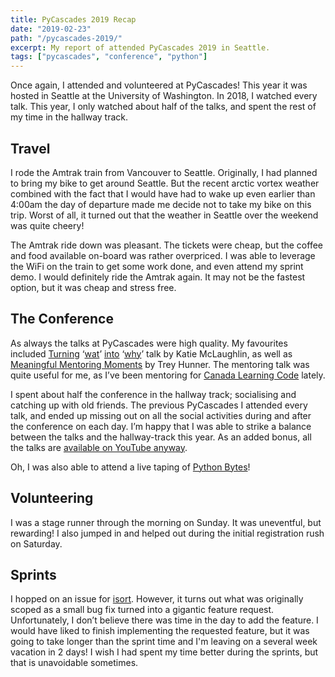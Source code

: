```yaml
---
title: PyCascades 2019 Recap
date: "2019-02-23"
path: "/pycascades-2019/"
excerpt: My report of attended PyCascades 2019 in Seattle.
tags: ["pycascades", "conference", "python"]
---
```


Once again, I attended and volunteered at PyCascades! This year it was hosted in Seattle at the University of Washington. In 2018, I watched every talk. This year, I only watched about half of the talks, and spent the rest of my time in the hallway track.


## Travel

I rode the Amtrak train from Vancouver to Seattle. Originally, I had planned to bring my bike to get around Seattle. But the recent arctic vortex weather combined with the fact that I would have had to wake up even earlier than 4:00am the day of departure made me decide not to take my bike on this trip. Worst of all, it turned out that the weather in Seattle over the weekend was quite cheery!

The Amtrak ride down was pleasant. The tickets were cheap, but the coffee and food available on-board was rather overpriced. I was able to leverage the WiFi on the train to get some work done, and even attend my sprint demo. I would definitely ride the Amtrak again. It may not be the fastest option, but it was cheap and stress free.


## The Conference

As always the talks at PyCascades were high quality. My favourites included [Turning](https://2019.pycascades.com/talks/turning-wat-into-why/) ‘[wat](https://2019.pycascades.com/talks/turning-wat-into-why/)’ [into](https://2019.pycascades.com/talks/turning-wat-into-why/) ‘[why](https://2019.pycascades.com/talks/turning-wat-into-why/)’ talk by Katie McLaughlin, as well as [Meaningful Mentoring Moments](https://2019.pycascades.com/talks/meaningful-mentoring-moments/) by Trey Hunner. The mentoring talk was quite useful for me, as I’ve been mentoring for [Canada Learning Code](https://www.canadalearningcode.ca/) lately.

I spent about half the conference in the hallway track; socialising and catching up with old friends. The previous PyCascades I attended every talk, and ended up missing out on all the social activities during and after the conference on each day. I’m happy that I was able to strike a balance between the talks and the hallway-track this year. As an added bonus, all the talks are [available on YouTube anyway](https://www.youtube.com/channel/UCtWI06j1EADmEOGj2iJhSyA).

Oh, I was also able to attend a live taping of [Python Bytes](https://pythonbytes.fm/)!


## Volunteering

I was a stage runner through the morning on Sunday. It was uneventful, but rewarding! I also jumped in and helped out during the initial registration rush on Saturday.


## Sprints

I hopped on an issue for [isort](https://github.com/timothycrosley/isort). However, it turns out what was originally scoped as a small bug fix turned into a gigantic feature request. Unfortunately, I don’t believe there was time in the day to add the feature. I would have liked to finish implementing the requested feature, but it was going to take longer than the sprint time and I'm leaving on a several week vacation in 2 days! I wish I had spent my time better during the sprints, but that is unavoidable sometimes.
